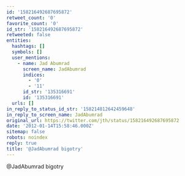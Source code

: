 ```yaml
---
id: '158216492687695872'
retweet_count: '0'
favorite_count: '0'
id_str: '158216492687695872'
retweeted: false
entities:
  hashtags: []
  symbols: []
  user_mentions:
    - name: Jad Abumrad
      screen_name: JadAbumrad
      indices:
        - '0'
        - '11'
      id_str: '135316691'
      id: '135316691'
  urls: []
in_reply_to_status_id_str: '158214812642459648'
in_reply_to_screen_name: JadAbumrad
original_url: https://twitter.com/jth/status/158216492687695872
date: '2012-01-14T15:58:46.000Z'
sitemap: false
robots: noindex
reply: true
title: '@JadAbumrad bigotry'
---
```


@JadAbumrad bigotry